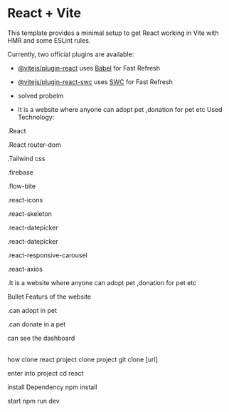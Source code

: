 # React + Vite

This template provides a minimal setup to get React working in Vite with HMR and some ESLint rules.

Currently, two official plugins are available:

- [@vitejs/plugin-react](https://github.com/vitejs/vite-plugin-react/blob/main/packages/plugin-react/README.md) uses [Babel](https://babeljs.io/) for Fast Refresh
- [@vitejs/plugin-react-swc](https://github.com/vitejs/vite-plugin-react-swc) uses [SWC](https://swc.rs/) for Fast Refresh

- solved probelm

- It is a website where anyone can adopt pet ,donation for pet etc
Used Technology:

.React

.React router-dom

.Tailwind css

.firebase

.flow-bite

.react-icons

.react-skeleton

.react-datepicker

.react-datepicker

.react-responsive-carousel

.react-axios

.It is a website where anyone can adopt pet ,donation for pet etc

Bullet Featurs of the website

.can adopt in pet 

.can donate in a pet

can see the dashboard

\
how clone react project
clone project
git clone [url]

enter into project
cd react

install Dependency
npm install

start
npm run dev
